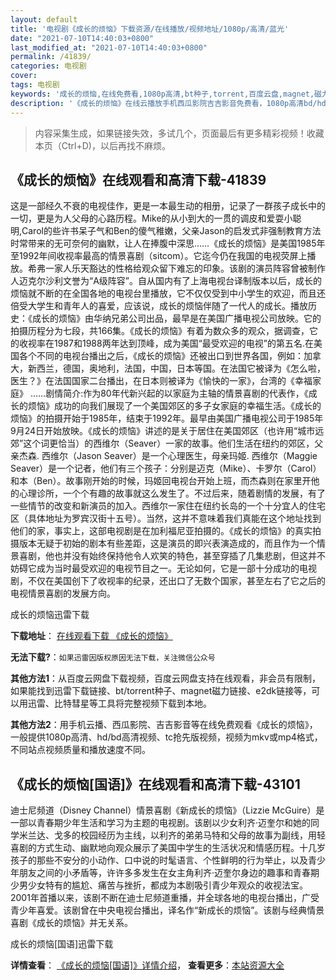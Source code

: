 ```yaml
---
layout: default
title: '电视剧《成长的烦恼》下载资源/在线播放/视频地址/1080p/高清/蓝光'
date: "2021-07-10T14:40:03+0800"
last_modified_at: "2021-07-10T14:40:03+0800"
permalink: /41839/
categories: 电视剧
cover:
tags: 电视剧
keywords: '成长的烦恼,在线免费看,1080p高清,bt种子,torrent,百度云盘,magnet,磁力链,迅雷下载资源'
description: '《成长的烦恼》在线云播放手机西瓜影院吉吉影音免费看，1080p高清bd/hd未删减完整版和tc抢先枪版，mkv/mp4格式，附带bt/torrent种子、magnet/磁力链、百度云盘、网盘资源迅雷下载链接'
---
```


>内容采集生成，如果链接失效，多试几个，页面最后有更多精彩视频！收藏本页（Ctrl+D)，以后再找不麻烦。


## 《成长的烦恼》在线观看和高清下载-41839

这是一部经久不衰的电视佳作，更是一本最生动的相册，记录了一群孩子成长中的一切，更是为人父母的心路历程。Mike的从小到大的一贯的调皮和爱耍小聪明,Carol的些许书呆子气和Ben的傻气稚嫩，父亲Jason的启发式非强制教育方法时常带来的无可奈何的幽默，让人在捧腹中深思……《成长的烦恼》是美国1985年至1992年间收视率最高的情景喜剧（sitcom）。它迄今仍在我国的电视荧屏上播放。希弗一家人乐天豁达的性格给观众留下难忘的印象。该剧的演员阵容曾被制作人迈克尔沙利文誉为“A级阵容”。自从国内有了上海电视台译制版本以后，成长的烦恼就不断的在全国各地的电视台里播放，它不仅仅受到中小学生的欢迎，而且还倍受大学生和青年人的喜爱，应该说，成长的烦恼伴随了一代人的成长。播放历史：《成长的烦恼》由华纳兄弟公司出品，最早是在美国广播电视公司放映。它的拍摄历程分为七段，共166集。《成长的烦恼》有着为数众多的观众，据调查，它的收视率在1987和1988两年达到顶峰，成为美国“最受欢迎的电视”的第五名.在美国各个不同的电视台播出之后，《成长的烦恼》还被出口到世界各国，例如：加拿大，新西兰，德国，奥地利，法国，中国，日本等国。在法国它被译为《怎么啦，医生？》在法国国家二台播出，在日本则被译为《愉快的一家》，台湾的《幸福家庭》 ……剧情简介:作为80年代新兴起的以家庭为主轴的情景喜剧的代表作，《成长的烦恼》成功的向我们展现了一个美国郊区的多子女家庭的幸福生活。《成长的烦恼》的拍摄开始于1985年，结束于1992年。最早由美国广播电视公司于1985年9月24日开始放映。《成长的烦恼》讲述的是关于居住在美国郊区（也许用“城市远郊”这个词更恰当）的西维尔（Seaver）一家的故事。他们生活在纽约的郊区，父亲杰森. 西维尔（Jason Seaver）是一个心理医生，母亲玛姬. 西维尔（Maggie Seaver）是一个记者，他们有三个孩子：分别是迈克（Mike）、卡罗尔（Carol）和本（Ben）。故事刚开始的时候，玛姬回电视台开始上班，而杰森则在家里开他的心理诊所，一个个有趣的故事就这么发生了。不过后来，随着剧情的发展，有了一些情节的改变和新演员的加入。西维尔一家住在纽约长岛的一个十分宜人的住宅区（具体地址为罗宾汉街十五号）。当然，这并不意味着我们真能在这个地址找到他们的家，事实上，这部电视剧是在加利福尼亚拍摄的。《成长的烦恼》的真实拍摄版本无疑于初始的剧本有些差距，这是演员的即兴表演造成的，而且作为一个情景喜剧，他也并没有始终保持他令人欢笑的特色，甚至穿插了几集悲剧，但这并不妨碍它成为当时最受欢迎的电视节目之一。无论如何，它是一部十分成功的电视剧，不仅在美国创下了收视率的纪录，还出口了无数个国家，甚至左右了它之后的电视情景喜剧的发展方向。


成长的烦恼迅雷下载

**下载地址**： [在线观看下载 《成长的烦恼》](https://www.993dy.com//vod-detail-id-10340.html) 


**无法下载?**：`如果迅雷因版权原因无法下载，关注微信公众号 `

**其他方法1**：从百度云网盘下载视频，百度云网盘支持在线观看，非会员有限制，如果能找到迅雷下载链接、bt/torrent种子、magnet磁力链接、e2dk链接等，可以用迅雷、比特彗星等工具将完整视频下载到本地。

**其他方法2**：用手机云播、西瓜影院、吉吉影音等在线免费观看《成长的烦恼》，一般提供1080p高清、hd/bd高清视频、tc抢先版视频，视频为mkv或mp4格式，不同站点视频质量和播放速度不同。


## 《成长的烦恼[国语]》在线观看和高清下载-43101

迪士尼频道（Disney Channel）情景喜剧《新成长的烦恼》（Lizzie McGuire）是一部以青春期少年生活和学习为主题的电视剧。该剧以少女利齐·迈奎尔和她的同学米兰达、戈多的校园经历为主线，以利齐的弟弟马特和父母的故事为副线，用轻喜剧的方式生动、幽默地向观众展示了美国中学生的生活状况和情感历程。十几岁孩子的那些不安分的小动作、口中说的时髦语言、个性鲜明的行为举止，以及青少年朋友之间的小矛盾等，许许多多发生在女主角利齐·迈奎尔身边的趣事和青春期少男少女特有的尴尬、痛苦与挫折，都成为本剧吸引青少年观众的收视法宝。<br />2001年首播以来，该剧不断在迪士尼频道重播，并全球各地的电视台播出，广受青少年喜爱。该剧曾在中央电视台播出，译名作“新成长的烦恼”。该剧与经典情景喜剧《成长的烦恼》并无关系。<br />


成长的烦恼[国语]迅雷下载

**详情查看**： [《成长的烦恼[国语]》详情介绍](/movie/43101/)， **查看更多**：[本站资源大全](/movie/t/all/)

